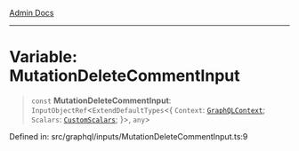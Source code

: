 [Admin Docs](/)

***

# Variable: MutationDeleteCommentInput

> `const` **MutationDeleteCommentInput**: `InputObjectRef`\<`ExtendDefaultTypes`\<\{ `Context`: [`GraphQLContext`](../../../context/type-aliases/GraphQLContext.md); `Scalars`: [`CustomScalars`](../../../scalars/type-aliases/CustomScalars.md); \}\>, `any`\>

Defined in: src/graphql/inputs/MutationDeleteCommentInput.ts:9
